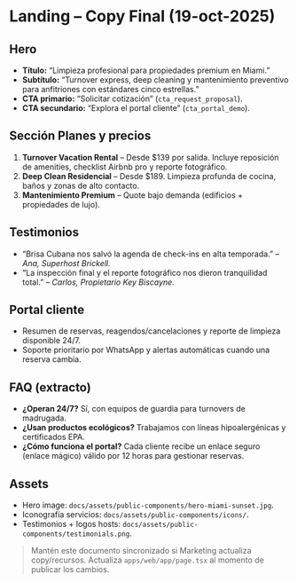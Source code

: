 # Landing – Copy Final (19-oct-2025)

## Hero

- **Título:** “Limpieza profesional para propiedades premium en Miami.”
- **Subtítulo:** “Turnover express, deep cleaning y mantenimiento preventivo para anfitriones con estándares cinco estrellas.”
- **CTA primario:** “Solicitar cotización” (`cta_request_proposal`).
- **CTA secundario:** “Explora el portal cliente” (`cta_portal_demo`).

## Sección Planes y precios

1. **Turnover Vacation Rental** – Desde $139 por salida. Incluye reposición de amenities, checklist Airbnb pro y reporte fotográfico.
2. **Deep Clean Residencial** – Desde $189. Limpieza profunda de cocina, baños y zonas de alto contacto.
3. **Mantenimiento Premium** – Quote bajo demanda (edificios + propiedades de lujo).

## Testimonios

- “Brisa Cubana nos salvó la agenda de check-ins en alta temporada.” – _Ana, Superhost Brickell._
- “La inspección final y el reporte fotográfico nos dieron tranquilidad total.” – _Carlos, Propietario Key Biscayne._

## Portal cliente

- Resumen de reservas, reagendos/cancelaciones y reporte de limpieza disponible 24/7.
- Soporte prioritario por WhatsApp y alertas automáticas cuando una reserva cambia.

## FAQ (extracto)

- **¿Operan 24/7?** Sí, con equipos de guardia para turnovers de madrugada.
- **¿Usan productos ecológicos?** Trabajamos con líneas hipoalergénicas y certificados EPA.
- **¿Cómo funciona el portal?** Cada cliente recibe un enlace seguro (enlace mágico) válido por 12 horas para gestionar reservas.

## Assets

- Hero image: `docs/assets/public-components/hero-miami-sunset.jpg`.
- Iconografía servicios: `docs/assets/public-components/icons/`.
- Testimonios + logos hosts: `docs/assets/public-components/testimonials.png`.

> Mantén este documento sincronizado si Marketing actualiza copy/recursos. Actualiza `apps/web/app/page.tsx` al momento de publicar los cambios.
